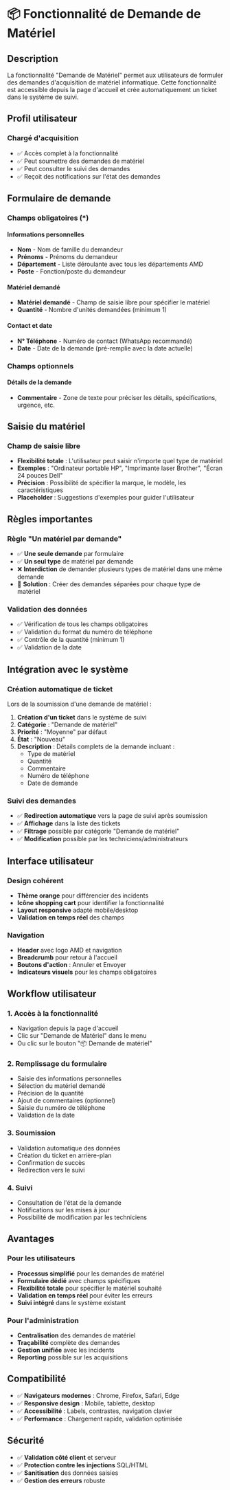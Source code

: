# 📦 Fonctionnalité de Demande de Matériel

## Description

La fonctionnalité "Demande de Matériel" permet aux utilisateurs de formuler des demandes d'acquisition de matériel informatique. Cette fonctionnalité est accessible depuis la page d'accueil et crée automatiquement un ticket dans le système de suivi.

## Profil utilisateur

### Chargé d'acquisition
- ✅ Accès complet à la fonctionnalité
- ✅ Peut soumettre des demandes de matériel
- ✅ Peut consulter le suivi des demandes
- ✅ Reçoit des notifications sur l'état des demandes

## Formulaire de demande

### Champs obligatoires (*)

#### Informations personnelles
- **Nom** - Nom de famille du demandeur
- **Prénoms** - Prénoms du demandeur
- **Département** - Liste déroulante avec tous les départements AMD
- **Poste** - Fonction/poste du demandeur

#### Matériel demandé
- **Matériel demandé** - Champ de saisie libre pour spécifier le matériel
- **Quantité** - Nombre d'unités demandées (minimum 1)

#### Contact et date
- **N° Téléphone** - Numéro de contact (WhatsApp recommandé)
- **Date** - Date de la demande (pré-remplie avec la date actuelle)

### Champs optionnels

#### Détails de la demande
- **Commentaire** - Zone de texte pour préciser les détails, spécifications, urgence, etc.

## Saisie du matériel

### Champ de saisie libre
- **Flexibilité totale** : L'utilisateur peut saisir n'importe quel type de matériel
- **Exemples** : "Ordinateur portable HP", "Imprimante laser Brother", "Écran 24 pouces Dell"
- **Précision** : Possibilité de spécifier la marque, le modèle, les caractéristiques
- **Placeholder** : Suggestions d'exemples pour guider l'utilisateur

## Règles importantes

### Règle "Un matériel par demande"
- ✅ **Une seule demande** par formulaire
- ✅ **Un seul type** de matériel par demande
- ❌ **Interdiction** de demander plusieurs types de matériel dans une même demande
- 📝 **Solution** : Créer des demandes séparées pour chaque type de matériel

### Validation des données
- ✅ Vérification de tous les champs obligatoires
- ✅ Validation du format du numéro de téléphone
- ✅ Contrôle de la quantité (minimum 1)
- ✅ Validation de la date

## Intégration avec le système

### Création automatique de ticket
Lors de la soumission d'une demande de matériel :

1. **Création d'un ticket** dans le système de suivi
2. **Catégorie** : "Demande de matériel"
3. **Priorité** : "Moyenne" par défaut
4. **État** : "Nouveau"
5. **Description** : Détails complets de la demande incluant :
   - Type de matériel
   - Quantité
   - Commentaire
   - Numéro de téléphone
   - Date de demande

### Suivi des demandes
- ✅ **Redirection automatique** vers la page de suivi après soumission
- ✅ **Affichage** dans la liste des tickets
- ✅ **Filtrage** possible par catégorie "Demande de matériel"
- ✅ **Modification** possible par les techniciens/administrateurs

## Interface utilisateur

### Design cohérent
- **Thème orange** pour différencier des incidents
- **Icône shopping cart** pour identifier la fonctionnalité
- **Layout responsive** adapté mobile/desktop
- **Validation en temps réel** des champs

### Navigation
- **Header** avec logo AMD et navigation
- **Breadcrumb** pour retour à l'accueil
- **Boutons d'action** : Annuler et Envoyer
- **Indicateurs visuels** pour les champs obligatoires

## Workflow utilisateur

### 1. Accès à la fonctionnalité
- Navigation depuis la page d'accueil
- Clic sur "Demande de Matériel" dans le menu
- Ou clic sur le bouton "📦 Demande de matériel"

### 2. Remplissage du formulaire
- Saisie des informations personnelles
- Sélection du matériel demandé
- Précision de la quantité
- Ajout de commentaires (optionnel)
- Saisie du numéro de téléphone
- Validation de la date

### 3. Soumission
- Validation automatique des données
- Création du ticket en arrière-plan
- Confirmation de succès
- Redirection vers le suivi

### 4. Suivi
- Consultation de l'état de la demande
- Notifications sur les mises à jour
- Possibilité de modification par les techniciens

## Avantages

### Pour les utilisateurs
- **Processus simplifié** pour les demandes de matériel
- **Formulaire dédié** avec champs spécifiques
- **Flexibilité totale** pour spécifier le matériel souhaité
- **Validation en temps réel** pour éviter les erreurs
- **Suivi intégré** dans le système existant

### Pour l'administration
- **Centralisation** des demandes de matériel
- **Traçabilité** complète des demandes
- **Gestion unifiée** avec les incidents
- **Reporting** possible sur les acquisitions

## Compatibilité

- ✅ **Navigateurs modernes** : Chrome, Firefox, Safari, Edge
- ✅ **Responsive design** : Mobile, tablette, desktop
- ✅ **Accessibilité** : Labels, contrastes, navigation clavier
- ✅ **Performance** : Chargement rapide, validation optimisée

## Sécurité

- ✅ **Validation côté client** et serveur
- ✅ **Protection contre les injections** SQL/HTML
- ✅ **Sanitisation** des données saisies
- ✅ **Gestion des erreurs** robuste 
